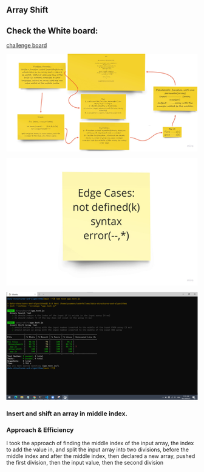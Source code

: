 ## Array Shift

## Check the White board: 

[challenge board](https://miro.com/app/board/o9J_lDn-49o=/)

![Miro](/images/codechallenge02.jpg)

![Miro2](lab03b2.jpg)

![test](insertShiftArraytest.png)


### Insert and shift an array in middle index.

### Approach & Efficiency
I took the approach of finding the middle index of the input array, the index to add the value in, and split the input array into two divisions, before the middle index and after the middle index, then declared a new array, pushed the first division, then the input value, then the second division

